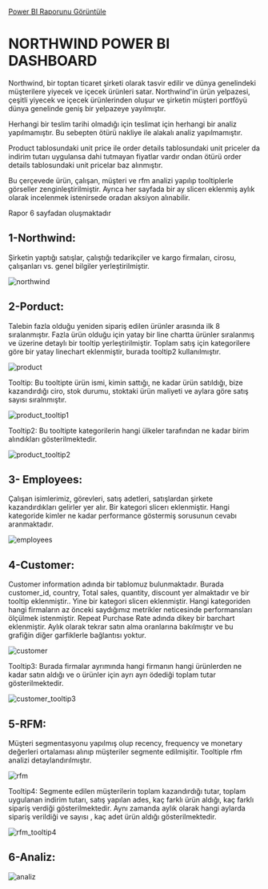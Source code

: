 [Power BI Raporunu Görüntüle](https://app.powerbi.com/links/fu_o4g_vqY?ctid=048e1d7c-5205-48c0-88ae-7a05c05e0151&pbi_source=linkShare&bookmarkGuid=8578c853-f7ad-48b4-8e7e-23b15b6bcb27)

# NORTHWIND POWER BI DASHBOARD

Northwind, bir toptan ticaret şirketi olarak tasvir edilir ve dünya genelindeki müşterilere yiyecek ve içecek ürünleri satar. Northwind'in ürün yelpazesi, çeşitli yiyecek ve içecek ürünlerinden oluşur ve şirketin müşteri portföyü dünya genelinde geniş bir yelpazeye yayılmıştır.

Herhangi bir teslim tarihi olmadığı için teslimat için herhangi bir analiz yapılmamıştır. Bu sebepten ötürü  nakliye ile alakalı analiz yapılmamıştır. 

Product tablosundaki unit price ile order details tablosundaki unit priceler da indirim tutarı uygulansa dahi tutmayan fiyatlar vardır ondan ötürü order details tablosundaki unit pricelar baz alınmıştır.

Bu çerçevede ürün, çalışan, müşteri ve rfm analizi yapılıp tooltiplerle görseller zenginleştirilmiştir. Ayrıca her sayfada bir ay slicerı eklenmiş aylık olarak incelenmek istenirsede oradan aksiyon alınabilir.

Rapor 6 sayfadan oluşmaktadır

## 1-Northwind:
Şirketin yaptığı satışlar, çalıştığı tedarikçiler ve kargo firmaları, cirosu, çalışanları vs. genel bilgiler yerleştirilmiştir.

![northwind](https://github.com/Kubra1s1kbozkurt/NORTHWIND-POWER-BI/blob/main/image/northwind.png)


## 2-Porduct: 
Talebin fazla olduğu yeniden sipariş edilen ürünler arasında ilk 8 sıralanmıştır. Fazla ürün olduğu için yatay bir line chartta ürünler sıralanmış ve üzerine detaylı bir tooltip yerleştirilmiştir. Toplam satış için kategorilere göre bir yatay linechart eklenmiştir, burada tooltip2 kullanılmıştır.

![product](https://github.com/Kubra1s1kbozkurt/NORTHWIND-POWER-BI/blob/main/image/product.png)


Tooltip: Bu tooltipte ürün ismi, kimin sattığı, ne kadar ürün satıldığı, bize kazandırdığı ciro, stok durumu, stoktaki ürün maliyeti ve aylara göre satış sayısı sıralnmıştır.

![product_tooltip1](https://github.com/Kubra1s1kbozkurt/NORTHWIND-POWER-BI/blob/main/image/product_tooltip1.png)


Tooltip2: Bu tooltipte kategorilerin hangi ülkeler tarafından ne kadar birim  alındıkları gösterilmektedir.

![product_tooltip2](https://github.com/Kubra1s1kbozkurt/NORTHWIND-POWER-BI/blob/main/image/product_tooltip2.png)


## 3- Employees:
Çalışan isimlerimiz, görevleri, satış adetleri, satışlardan şirkete kazandırdıkları gelirler yer alır.  Bir kategori slicerı eklenmiştir.  Hangi kategoride kimler ne kadar performance göstermiş sorusunun cevabı aranmaktadır.

![employees](https://github.com/Kubra1s1kbozkurt/NORTHWIND-POWER-BI/blob/main/image/employees.png)

##  4-Customer: 
Customer information adında bir tablomuz bulunmaktadır. Burada customer_id, country, Total sales, quantity, discount  yer almaktadır ve bir tooltip eklenmiştir.. Yine bir kategori slicerı eklenmiştir.  Hangi kategoriden hangi firmaların az önceki saydığımız metrikler neticesinde performansları ölçülmek istenmiştir.  Repeat Purchase Rate adında dikey bir barchart eklenmiştir.  Aylık olarak tekrar satın alma oranlarına bakılmıştır ve bu grafiğin diğer garfiklerle bağlantısı yoktur.

![customer](https://github.com/Kubra1s1kbozkurt/NORTHWIND-POWER-BI/blob/main/image/customer.png)

Tooltip3: Burada firmalar ayrımında hangi firmanın hangi ürünlerden ne kadar satın aldığı ve o ürünler için ayrı ayrı ödediği toplam tutar gösterilmektedir.

![customer_tooltip3](https://github.com/Kubra1s1kbozkurt/NORTHWIND-POWER-BI/blob/main/image/customer_tooltip3.png)

 ## 5-RFM:
 Müşteri segmentasyonu yapılmış olup recency, frequency ve monetary değerleri ortalaması alınıp müşteriler segmente edilmişitir. Tooltiple rfm analizi detaylandırılmıştır.

![rfm](https://github.com/Kubra1s1kbozkurt/NORTHWIND-POWER-BI/blob/main/image/rfm.png)

Tooltip4: Segmente edilen müşterilerin toplam kazandırdığı tutar, toplam uygulanan indirim tutarı, satış yapılan ades, kaç farklı ürün aldığı, kaç farklı sipariş verdiği gösterilmektedir. Aynı zamanda aylık olarak hangi aylarda sipariş verildiği ve sayısı , kaç adet ürün aldığı gösterilmektedir. 

![rfm_tooltip4](https://github.com/Kubra1s1kbozkurt/NORTHWIND-POWER-BI/blob/main/image/rfm_tooltip4.png)

## 6-Analiz:

![analiz](https://github.com/Kubra1s1kbozkurt/NORTHWIND-POWER-BI/blob/main/image/analiz.png)


